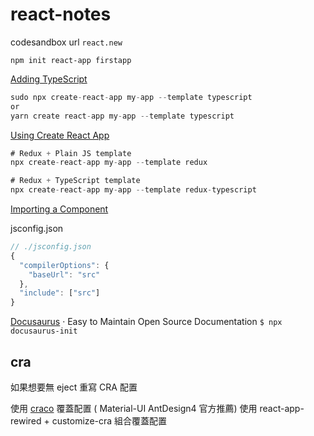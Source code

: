 # react-notes

codesandbox url `react.new`  

`npm init react-app firstapp`

[Adding TypeScript](https://create-react-app.dev/docs/adding-typescript/)

```js
sudo npx create-react-app my-app --template typescript
or
yarn create react-app my-app --template typescript
```

[Using Create React App](https://react-redux.js.org/introduction/getting-started)

```js
# Redux + Plain JS template
npx create-react-app my-app --template redux

# Redux + TypeScript template
npx create-react-app my-app --template redux-typescript
```

[Importing a Component](https://pjchender.dev/react/note-create-react-app/)

jsconfig.json

```js
// ./jsconfig.json
{
  "compilerOptions": {
    "baseUrl": "src"
  },
  "include": ["src"]
}
```

[Docusaurus](https://docusaurus.io/zh-CN/) · Easy to Maintain Open Source Documentation
`$ npx docusaurus-init`

## cra

如果想要無 eject 重寫 CRA 配置

使用 [craco](https://github.com/dilanx/craco) 覆蓋配置  (
Material-UI AntDesign4 官方推薦)
使用 react-app-rewired + customize-cra 組合覆蓋配置

